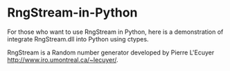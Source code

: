 # RngStream-in-Python

For those who want to use RngStream in Python,
here is a demonstration of integrate RngStream.dll into Python using ctypes.

RngStream is a Random number generator developed by Pierre L'Ecuyer http://www.iro.umontreal.ca/~lecuyer/.
